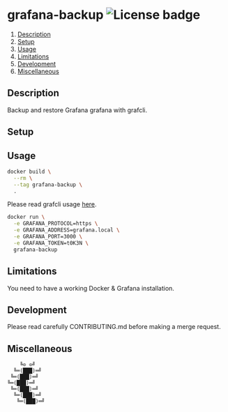 # grafana-backup ![License badge][license-img]

1. [Description](#description)
2. [Setup](#setup)
2. [Usage](#usage)
3. [Limitations](#limitations)
4. [Development](#development)
5. [Miscellaneous](#miscellaneous)

## Description

Backup and restore Grafana grafana with grafcli.

## Setup

## Usage

```bash
docker build \
  --rm \
  --tag grafana-backup \
  .
```

Please read grafcli usage [here][1].

```bash
docker run \
  -e GRAFANA_PROTOCOL=https \
  -e GRAFANA_ADDRESS=grafana.local \
  -e GRAFANA_PORT=3000 \
  -e GRAFANA_TOKEN=t0K3N \
  grafana-backup
```

## Limitations

You need to have a working Docker & Grafana installation.

## Development

Please read carefully CONTRIBUTING.md before making a merge request.

## Miscellaneous

```
    ╚⊙ ⊙╝
  ╚═(███)═╝
 ╚═(███)═╝
╚═(███)═╝
 ╚═(███)═╝
  ╚═(███)═╝
   ╚═(███)═╝
```

[license-img]: https://img.shields.io/badge/license-Apache-blue.svg
[1]: https://github.com/m110/grafcli#usage

